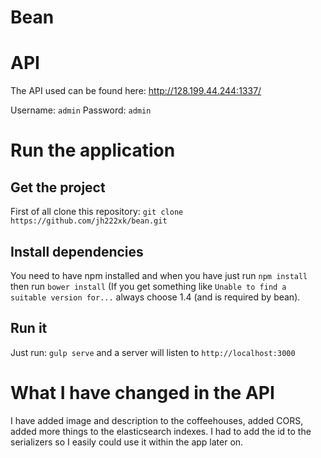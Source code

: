 Bean
===========

# API
The API used can be found here: http://128.199.44.244:1337/

Username: `admin`
Password: `admin`

# Run the application

## Get the project
First of all clone this repository: `git clone https://github.com/jh222xk/bean.git`

## Install dependencies
You need to have npm installed and when you have just run `npm install`
then run `bower install` (If you get something like `Unable to find a suitable version for...`
always choose 1.4 (and is required by bean).

## Run it
Just run: `gulp serve` and a server will listen to `http://localhost:3000`

# What I have changed in the API
I have added image and description to the coffeehouses, added CORS, added more things to the elasticsearch indexes.
I had to add the id to the serializers so I easily could use it within the app later on.
